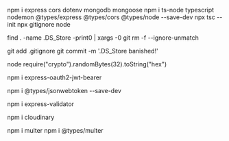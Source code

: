 npm i express cors dotenv mongodb mongoose
npm i  ts-node typescript nodemon @types/express @types/cors @types/node --save-dev
npx tsc --init 
npx gitignore node

find . -name .DS_Store -print0 | xargs -0 git rm -f --ignore-unmatch

git add .gitignore
git commit -m '.DS_Store banished!'

node
require("crypto").randomBytes(32).toString("hex")

npm i express-oauth2-jwt-bearer

npm i @types/jsonwebtoken --save-dev

npm i express-validator

npm i cloudinary

npm i multer
npm i @types/multer